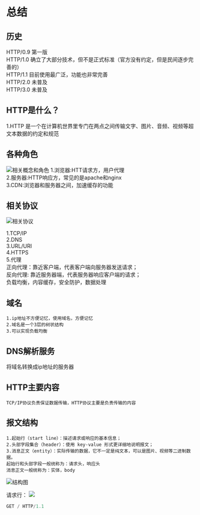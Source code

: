 # 总结

## 历史

HTTP/0.9 第一版  
HTTP/1.0 确立了大部分技术，但不是正式标准（官方没有约定，但是民间逐步完善的）  
HTTP/1.1 目前使用最广泛，功能也非常完善  
HTTP/2.0 未普及  
HTTP/3.0 未普及  

## HTTP是什么？

1.HTTP 是一个在计算机世界里专门在两点之间传输文字、图片、音频、视频等超文本数据的约定和规范

## 各种角色

![相关概念和角色](https://static001.geekbang.org/resource/image/51/64/5102fc33d04b59b36971a5e487779864.png)
1.浏览器:HTT请求方，用户代理  
2.服务器:HTTP响应方，常见的是apache和nginx  
3.CDN:浏览器和服务器之间，加速缓存的功能  

## 相关协议

![相关协议](https://static001.geekbang.org/resource/image/1e/81/1e7533f765d2ede0abfab73cf6b57781.png)

1.TCP/IP  
2.DNS  
3.URL/URI  
4.HTTPS  
5.代理  
    正向代理：靠近客户端，代表客户端向服务器发送请求；  
    反向代理: 靠近服务器端，代表服务器响应客户端的请求；  
    负载均衡，内容缓存，安全防护，数据处理

## 域名

    1.ip地址不方便记忆，使用域名，方便记忆  
    2.域名是一个3层的树状结构
    3.可以实现负载均衡

## DNS解析服务

将域名转换成ip地址的服务器

## HTTP主要内容

    TCP/IP协议负责保证数据传输，HTTP协议主要是负责传输的内容

## 报文结构

    1.起始行（start line）：描述请求或响应的基本信息；
    2.头部字段集合（header）：使用 key-value 形式更详细地说明报文；
    3.消息正文（entity）：实际传输的数据，它不一定是纯文本，可以是图片、视频等二进制数据。
    起始行和头部字段一般统称为：请求头，响应头
    消息正文一般统称为：实体，body

![结构图](https://static001.geekbang.org/resource/image/62/3c/62e061618977565c22c2cf09930e1d3c.png)

请求行： ![](https://static001.geekbang.org/resource/image/36/b9/36108959084392065f36dff3e12967b9.png)

```js
GET / HTTP/1.1
```
